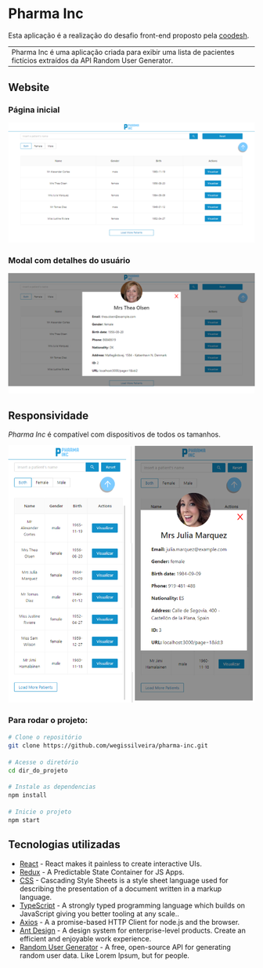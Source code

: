 # Pharma Inc
Esta aplicação é a realização do desafio front-end proposto pela [coodesh](http://coodesh.com/).
<table>
<tr>
<td>
 Pharma Inc é uma aplicação criada para exibir uma lista de pacientes fictícios extraídos da API Random User Generator.
</td>
</tr>
</table>


## Website

### Página inicial

![](https://github.com/wegissilveira/pharm-inc/blob/master/images-demo/home.png)

### Modal com detalhes do usuário
![](https://github.com/wegissilveira/pharm-inc/blob/master/images-demo/modal.png)


## Responsividade
<em>Pharma Inc</em> é compatível com dispositivos de todos os tamanhos.

![](https://github.com/wegissilveira/pharm-inc/blob/master/images-demo/mobile.png)


### Para rodar o projeto:
```bash
# Clone o repositório
git clone https://github.com/wegissilveira/pharma-inc.git

# Acesse o diretório
cd dir_do_projeto

# Instale as dependencias
npm install

# Inicie o projeto
npm start
```


## Tecnologias utilizadas 

- [React](https://reactjs.org/) - React makes it painless to create interactive UIs.
- [Redux](https://redux.js.org/) - A Predictable State Container for JS Apps.
- [CSS](https://www.w3schools.com/css/) - Cascading Style Sheets is a style sheet language used for describing the presentation of a document written in a markup language.
- [TypeScript](https://www.typescriptlang.org/) - A strongly typed programming language which builds on JavaScript giving you better tooling at any scale..
- [Axios](https://axios-http.com/docs/intro) - A a promise-based HTTP Client for node.js and the browser.
- [Ant Design](https://ant.design/) - A design system for enterprise-level products. Create an efficient and enjoyable work experience.
- [Random User Generator](https://randomuser.me/) - A free, open-source API for generating random user data. Like Lorem Ipsum, but for people.
